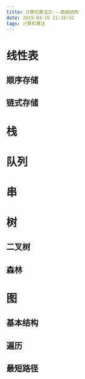 ```yaml
---
title: 计算机算法之---数据结构
date: 2019-04-16 21:16:52
tags: 计算机算法
---
```


# 线性表

## 顺序存储

## 链式存储

# 栈

# 队列

# 串

# 树
## 二叉树
## 森林

# 图
## 基本结构

## 遍历
## 最短路径